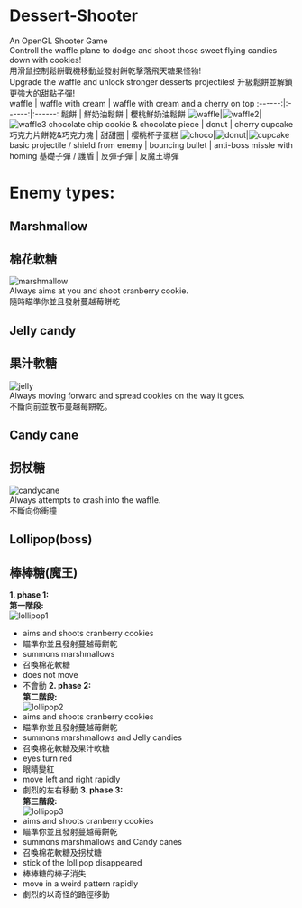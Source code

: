 # Dessert-Shooter
An OpenGL Shooter Game  
Controll the waffle plane to dodge and shoot those sweet flying candies down with cookies!  
用滑鼠控制鬆餅戰機移動並發射餅乾擊落飛天糖果怪物!  
Upgrade the waffle and unlock stronger desserts projectiles!
升級鬆餅並解鎖更強大的甜點子彈!  
 waffle | waffle with cream | waffle with cream and a cherry on top
:------:|:------:|:------:
 鬆餅 | 鮮奶油鬆餅 | 櫻桃鮮奶油鬆餅
![waffle](https://github.com/hokomili/Dessert-Shooter/assets/28939939/f4caf989-eee0-4115-af58-951ff1641f74)|![waffle2](https://github.com/hokomili/Dessert-Shooter/assets/28939939/958960ca-b8ab-432b-b56c-6653da6c2d0f)|![waffle3](https://github.com/hokomili/Dessert-Shooter/assets/28939939/8ae3e856-7973-40ea-ae54-cdc2b9c4705e)
chocolate chip cookie & chocolate piece | donut | cherry cupcake
巧克力片餅乾&巧克力塊 | 甜甜圈 | 櫻桃杯子蛋糕
![choco](https://github.com/hokomili/Dessert-Shooter/assets/28939939/fa9c9e11-56f9-4a24-be7f-a043353089dd)|![donut](https://github.com/hokomili/Dessert-Shooter/assets/28939939/56fc2643-79e9-471a-b19a-8893bcf3517c)|![cupcake](https://github.com/hokomili/Dessert-Shooter/assets/28939939/51e92cde-3b74-407b-8630-28ac7c6cab75)
basic projectile / shield from enemy | bouncing bullet | anti-boss missle with homing
基礎子彈 / 護盾 | 反彈子彈 | 反魔王導彈
# Enemy types:  
## Marshmallow  
## 棉花軟糖  
![marshmallow](https://github.com/hokomili/Dessert-Shooter/assets/28939939/f0b049ee-1f95-4071-88f9-bc313fb84b8d)  
Always aims at you and shoot cranberry cookie.  
隨時瞄準你並且發射蔓越莓餅乾  
## Jelly candy  
## 果汁軟糖  
![jelly](https://github.com/hokomili/Dessert-Shooter/assets/28939939/f3593339-c971-4084-890c-525e5396953b)  
Always moving forward and spread cookies on the way it goes.  
不斷向前並散布蔓越莓餅乾。  
## Candy cane  
## 拐杖糖  
![candycane](https://github.com/hokomili/Dessert-Shooter/assets/28939939/792a59bd-ca6b-4245-ba6e-d735b819976b)  
Always attempts to crash into the waffle.  
不斷向你衝撞  
## Lollipop(boss)  
## 棒棒糖(魔王)  
**1. phase 1:**  
__第一階段:__  
![lollipop1](https://github.com/hokomili/Dessert-Shooter/assets/28939939/6686c14d-b1c3-400c-a18d-fa5aafc81a02)  
* aims and shoots cranberry cookies
* 瞄準你並且發射蔓越莓餅乾
* summons marshmallows
* 召喚棉花軟糖
* does not move
* 不會動
**2. phase 2:**  
__第二階段:__  
![lollipop2](https://github.com/hokomili/Dessert-Shooter/assets/28939939/e06db414-2fde-4ed1-9273-8f0c5ea14f8e)  
* aims and shoots cranberry cookies
* 瞄準你並且發射蔓越莓餅乾
* summons marshmallows and Jelly candies
* 召喚棉花軟糖及果汁軟糖
* eyes turn red
* 眼睛變紅
* move left and right rapidly
* 劇烈的左右移動
**3. phase 3:**  
__第三階段:__  
![lollipop3](https://github.com/hokomili/Dessert-Shooter/assets/28939939/fa78372d-b068-4552-9dbc-b496d860d349)
* aims and shoots cranberry cookies
* 瞄準你並且發射蔓越莓餅乾
* summons marshmallows and Candy canes
* 召喚棉花軟糖及拐杖糖
* stick of the lollipop disappeared
* 棒棒糖的棒子消失
* move in a weird pattern rapidly
* 劇烈的以奇怪的路徑移動
